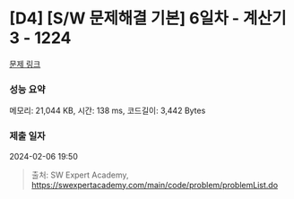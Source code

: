 # [D4] [S/W 문제해결 기본] 6일차 - 계산기3 - 1224 

[문제 링크](https://swexpertacademy.com/main/code/problem/problemDetail.do?contestProbId=AV14tDX6AFgCFAYD) 

### 성능 요약

메모리: 21,044 KB, 시간: 138 ms, 코드길이: 3,442 Bytes

### 제출 일자

2024-02-06 19:50



> 출처: SW Expert Academy, https://swexpertacademy.com/main/code/problem/problemList.do